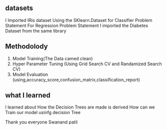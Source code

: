 ## datasets
I Imported IRis dataset Using the  SKlearn.Dataset for Classifier Problem Statement
For Regression Problem Statement I imported the Diabetes Dataset from the same library 

## Methodolody
1. Model Training(The Data camed clean)
2. Hyper Parameter Tuning (Using Grid Search CV and Randamized Search CV)
3. Model Evaluation (using,accuracy_score,confusion_matrix,classification_report)

## what I learned
I learned about How the Decision Trees are made is derived How can we Train our model usinfg decision Tree

Thank you everyone
Swanand patil
